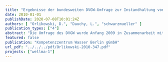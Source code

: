 ```yaml
---
title: "Ergebnisse der bundesweiten DVGW-Umfrage zur Instandhaltung von Brunnen 2009"
date: 2010-01-01
publishDate: 2020-07-08T10:01:24Z
authors: [ "Orlikowski, D.", "Dauchy, L.", "schwarzmueller" ]
publication_types: ["4"]
abstract: "Die Umfrage des DVGW wurde Anfang 2009 in Zusammenarbeit mit dem Kompetenzzentrum Wasser Berlin gGmbH (KWB) durchgeführt. Der Fragebogen mit insgesamt 16 Fragen (-> Anhang A) zielt darauf ab, einen bundesweiten Überblick zum Brunnenbetrieb und unterschiedlichen Instandhaltungsmaßnahmen derjenigen Wasserversorger zu erhalten, die eigene Brunnen betreiben. Die vorliegende Auswertung wurde am Kompetenzzentrum Wasser Berlin durchgeführt. Nicht enthalten sind die vier ersten Fragen mit den allgemeinen Angaben des beantwortenden Unternehmens und einer Frage zum Thema Energieeffizienz (Seite 1 des Umfragebogens). Diese wurden durch den DVGW selbst ausgewertet (vgl. Plath and Wichmann 2009). Der brunnenbezogene Teil (Seiten 2 und 3) enthielt die vier Themenkomplexe: (1) Stammdaten (Fragen 5 bis 7) Es wurden die absolute Anzahl der in Betrieb befindlichen Brunnen und ihr durchschnittliches Alter erfragt. Diese Fragen dienen der Klassifizierung und Auswertung. Den Brunnenneubau betreffend, wurde eine Angabe zur Budgetplanung erbeten, um die folgenden Fragen zu Brunnenzustand, Alterung und Regenerierung in Bezug zum Neubau setzen zu können. (2) Brunnenbetrieb, Brunnenzustand und Alterung (Fragen 8 bis 11). Zum Brunnenbetrieb wurden die Art der Brunnensteuerung und die während des Betriebes erfassten Daten und Intervalle zur Betriebsüberwachung abgefragt, ebenso die Methoden und Intervalle zur Brunnenzustandsermittlung. (3) Brunnenregenerierung (Fragen 12 bis 14) Die Fragen zur Notwendigkeit, Veranlassung und Erfolgsbemessung von Regenerierungen dienen der Charakterisierung der Instandhaltungsstrategie. (4) Betriebsstrategie (Fragen 15 und 16) Abschließend wurde nach der Betriebsstrategie und einer möglichen Einflussnahme auf die Brunnenalterung durch Änderungen im Betrieb gefragt. Ziel der Auswertung ist es, den Stand der Praxis der Betriebsführung von Brunnen zu erarbeiten. Durch die gekoppelte Auswertung aller vier Themenkomplexe kann weiterhin geprüft werden, inwiefern die festgestellten Betriebs- und Instandhaltungsstrategien von der Größe des Betreibers oder der Altersstruktur der Brunnen abhängen. Durch den Vergleich der erarbeiteten Ergebnisse mit den in DVGW-Arbeitsblatt W125 (DVGW 2004) festgehaltenen Empfehlungen Forschungskann Raum für Verbesserungen, wie z.B. oder Weiterbildungsbedarf identifiziert werden. Gleichzeitig bietet die bundesweite Ermittlung Gelegenheit zur Einordnung des eigenen Standes der Praxis für die einzelnen Betreiber."
featured: false
publication: "Kompetenzzentrum Wasser Berlin gGmbH"
url_pdf: "../../../pdf/Orlikowski-2010-347.pdf"
projects: ["wellma-1"]
---
```


